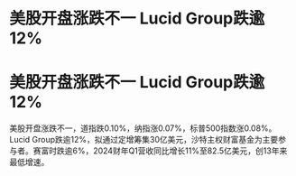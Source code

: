 # 美股开盘涨跌不一 Lucid Group跌逾12%

# 美股开盘涨跌不一 Lucid Group跌逾12%

美股开盘涨跌不一，道指跌0.10%，纳指涨0.07%，标普500指数涨0.08%。Lucid
Group跌逾12%，拟通过定增筹集30亿美元，沙特主权财富基金为主要参与者。赛富时跌逾6%，2024财年Q1营收同比增长11%至82.5亿美元，创13年来最低增速。

